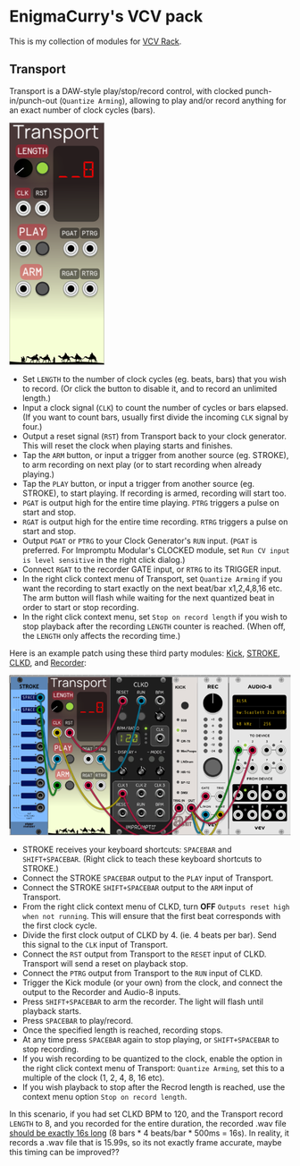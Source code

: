EnigmaCurry's VCV pack
==============================

This is my collection of modules for [VCV Rack](https://vcvrack.com/).


## Transport

Transport is a DAW-style play/stop/record control, with clocked
punch-in/punch-out (`Quantize Arming`), allowing to play and/or record
anything for an exact number of clock cycles (bars).

![Transport](screenshots/Transport.png)

 * Set `LENGTH` to the number of clock cycles (eg. beats, bars) that
   you wish to record. (Or click the button to disable it, and to
   record an unlimited length.)
 * Input a clock signal (`CLK`) to count the number of cycles or bars
   elapsed. (If you want to count bars, usually first divide the
   incoming `CLK` signal by four.)
 * Output a reset signal (`RST`) from Transport back to your clock
   generator. This will reset the clock when playing starts and
   finishes.
 * Tap the `ARM` button, or input a trigger from another source (eg.
   STROKE), to arm recording on next play (or to start recording when
   already playing.)
 * Tap the `PLAY` button, or input a trigger from another source (eg.
   STROKE), to start playing. If recording is armed, recording will
   start too.
 * `PGAT` is output high for the entire time playing. `PTRG` triggers
   a pulse on start and stop.
 * `RGAT` is output high for the entire time recording. `RTRG`
   triggers a pulse on start and stop.
 * Output `PGAT` or `PTRG` to your Clock Generator's `RUN` input.
   (`PGAT` is preferred. For Impromptu Modular's CLOCKED module, set
   `Run CV input is level sensitive` in the right click dialog.)
 * Connect `RGAT` to the recorder GATE input, or `RTRG` to its TRIGGER
   input.
 * In the right click context menu of Transport, set `Quantize Arming`
   if you want the recording to start exactly on the next beat/bar
   x1,2,4,8,16 etc. The arm button will flash while waiting for the
   next quantized beat in order to start or stop recording.
 * In the right click context menu, set `Stop on record length` if you
   wish to stop playback after the recording `LENGTH` counter is
   reached. (When off, the `LENGTH` only affects the recording time.)

Here is an example patch using these third party modules:
[Kick](https://library.vcvrack.com/Autodafe-DrumKit/DrumsKick),
[STROKE](https://library.vcvrack.com/Stoermelder-P1/Stroke),
[CLKD](https://library.vcvrack.com/ImpromptuModular/Clocked-Clkd), and
[Recorder](https://library.vcvrack.com/VCV-Recorder/Recorder):

![Transport Patch](screenshots/TransportPatch.png)

 * STROKE receives your keyboard shortcuts: `SPACEBAR` and
   `SHIFT+SPACEBAR`. (Right click to teach these keyboard shortcuts to
   STROKE.)
 * Connect the STROKE `SPACEBAR` output to the `PLAY` input of
   Transport.
 * Connect the STROKE `SHIFT+SPACEBAR` output to the `ARM` input of
   Transport.
 * From the right click context menu of CLKD, turn **OFF** `Outputs
   reset high when not running`. This will ensure that the first beat
   corresponds with the first clock cycle.
 * Divide the first clock output of CLKD by 4. (ie. 4 beats per bar).
   Send this signal to the `CLK` input of Transport.
 * Connect the `RST` output from Transport to the `RESET` input of
   CLKD. Transport will send a reset on playback stop.
 * Connect the `PTRG` output from Transport to the `RUN` input of
   CLKD.
 * Trigger the Kick module (or your own) from the clock, and connect
   the output to the Recorder and Audio-8 inputs.
 * Press `SHIFT+SPACEBAR` to arm the recorder. The light will flash
   until playback starts.
 * Press `SPACEBAR` to play/record.
 * Once the specified length is reached, recording stops.
 * At any time press `SPACEBAR` again to stop playing, or
   `SHIFT+SPACEBAR` to stop recording.
 * If you wish recording to be quantized to the clock, enable the
   option in the right click context menu of Transport: `Quantize
   Arming`, set this to a multiple of the clock (1, 2, 4, 8, 16 etc).
 * If you wish playback to stop after the Recrod length is reached,
   use the context menu option `Stop on record length`.

In this scenario, if you had set CLKD BPM to 120, and the Transport
record `LENGTH` to 8, and you recorded for the entire duration, the
recorded .wav file [should be exactly 16s
long](https://toolstud.io/music/bpm.php?bpm=120&bpm_unit=4%2F4) (8
bars * 4 beats/bar * 500ms = 16s). In reality, it records a .wav file
that is 15.99s, so its not exactly frame accurate, maybe this timing
can be improved??
